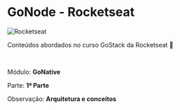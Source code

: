 # GoNode - Rocketseat

![Rocketseat](https://rocketseat.com.br/static/og.png)

<p>Conteúdos abordados no curso GoStack da Rocketseat 🚀</p><br />
<p>Módulo: <strong>GoNative</strong></p>
<p>Parte: <strong>1ª Parte</strong></p>
<p>Observação: <strong>Arquitetura e conceitos</strong></p>
